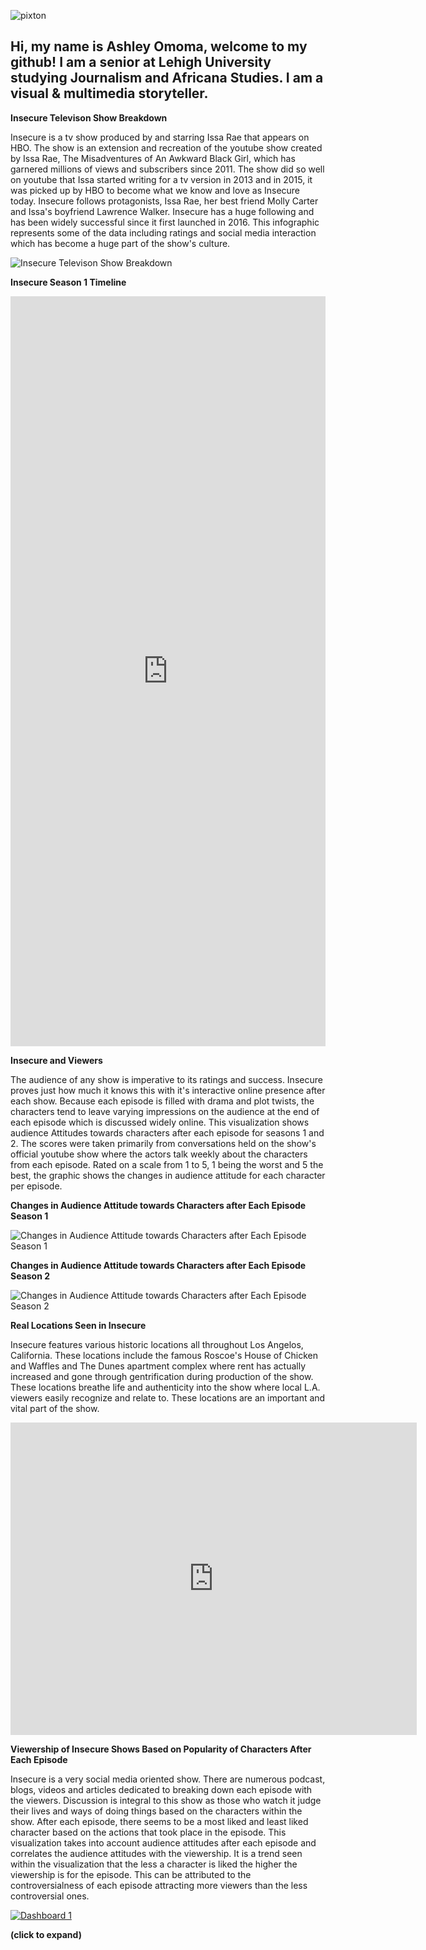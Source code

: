 ![pixton](https://github.com/ashleyomoma/AshleyOmoma.github.io/blob/master/Screen%20Shot%202017-10-09%20at%2010.10.55%20PM.png?raw=true)

## Hi, my name is **Ashley Omoma**, welcome to my github! I am a senior at Lehigh University studying Journalism and Africana Studies. I am a visual & multimedia storyteller. 

**Insecure Televison Show Breakdown**

Insecure is a tv show produced by and starring Issa Rae that appears on HBO. The show is an extension and recreation of the youtube show created by Issa Rae, The Misadventures of An Awkward Black Girl, which has garnered millions of views and subscribers since 2011. The show did so well on youtube that Issa started writing for a tv version in 2013 and in 2015, it was picked up by HBO to become what we know and love as Insecure today. Insecure follows protagonists, Issa Rae, her best friend Molly Carter and Issa's boyfriend Lawrence Walker. Insecure has a huge following and has been widely successful since it first launched in 2016. This infographic represents some of the data including ratings and social media interaction which has become a huge part of the show's culture. 

![Insecure Televison Show Breakdown ](https://github.com/ashleyomoma/AshleyOmoma.github.io/blob/master/Season%201.png?raw=true)

**Insecure Season 1 Timeline**

<iframe src='https://cdn.knightlab.com/libs/timeline3/latest/embed/index.html?source=108xBuWdcUVi34QUO9X-KSgNNRvhJObcx6uTpEe7C0fE&font=Default&lang=en&initial_zoom=2&height=1200' width='100%' height='1200' webkitallowfullscreen mozallowfullscreen allowfullscreen frameborder='0'></iframe>

**Insecure and Viewers**

The audience of any show is imperative to its ratings and success. Insecure proves just how much it knows this with it's interactive online presence after each show. Because each episode is filled with drama and plot twists, the characters tend to leave varying impressions on the audience at the end of each episode which is discussed widely online. This visualization shows audience Attitudes towards characters after each episode for seasons 1 and 2. The scores were taken primarily from conversations held on the show's official youtube show where the actors talk weekly about the characters from each episode. Rated on a scale from 1 to 5, 1 being the worst and 5 the best, the graphic shows the changes in audience attitude for each character per episode.  

**Changes in Audience Attitude towards Characters after Each Episode Season 1**

![Changes in Audience Attitude towards Characters after Each Episode Season 1](https://github.com/ashleyomoma/AshleyOmoma.github.io/blob/master/Changes_in_Audience_Attitude_towards_Characters_after_Each_Episode_Season_1__Issa___Molly__Lawrence__chartbuilder.png?raw=true)

**Changes in Audience Attitude towards Characters after Each Episode Season 2**

![Changes in Audience Attitude towards Characters after Each Episode Season 2](https://github.com/ashleyomoma/AshleyOmoma.github.io/blob/master/Changes_in_Audience_Attitude_towards_Characters_after_Each_Episode_Season_2__Issa___Molly__Lawrence__chartbuilder.png?raw=true)


**Real Locations Seen in Insecure**

Insecure features various historic locations all throughout Los Angelos, California. These locations include the famous Roscoe's House of Chicken and Waffles and The Dunes apartment complex where rent has actually increased and gone through gentrification during production of the show. These locations breathe life and authenticity into the show where local L.A. viewers easily recognize and relate to. These locations are an important and vital part of the show.

<iframe width="650" height="500" scrolling="no" frameborder="no" src="https://fusiontables.google.com/embedviz?q=select+col0+from+1e2UKGkGP2xWltSG2GgVjqI9VnnjAbsxcJprzCumL&amp;viz=MAP&amp;h=false&amp;lat=34.04216556290114&amp;lng=-118.35362627041013&amp;t=1&amp;z=12&amp;l=col0&amp;y=2&amp;tmplt=2&amp;hml=ONE_COL_LAT_LNG"></iframe>



**Viewership of Insecure Shows Based on Popularity of Characters After Each Episode**

Insecure is a very social media oriented show. There are numerous podcast, blogs, videos and articles dedicated to breaking down each episode with the viewers. Discussion is integral to this show as those who watch it judge their lives and ways of doing things based on the characters within the show. After each episode, there seems to be a most liked and least liked character based on the actions that took place in the episode. This visualization takes into account audience attitudes after each episode and correlates the audience attitudes with the viewership. It is a trend seen within the visualization that the less a character is liked the higher the viewership is for the episode. This can be attributed to the controversialness of each episode attracting more viewers than the less controversial ones. 


<html><div class='tableauPlaceholder' id='viz1507680914868' style='position: relative'><noscript><a href='#'><img alt='Dashboard 1 ' src='https:&#47;&#47;public.tableau.com&#47;static&#47;images&#47;In&#47;Insecure&#47;Dashboard1&#47;1_rss.png' style='border: none' /></a></noscript><object class='tableauViz'  style='display:none;'><param name='host_url' value='https%3A%2F%2Fpublic.tableau.com%2F' /> <param name='embed_code_version' value='2' /> <param name='site_root' value='' /><param name='name' value='Insecure&#47;Dashboard1' /><param name='tabs' value='no' /><param name='toolbar' value='yes' /><param name='static_image' value='https:&#47;&#47;public.tableau.com&#47;static&#47;images&#47;In&#47;Insecure&#47;Dashboard1&#47;1.png' /> <param name='animate_transition' value='yes' /><param name='display_static_image' value='yes' /><param name='display_spinner' value='yes' /><param name='display_overlay' value='yes' /><param name='display_count' value='yes' /><param name='filter' value='publish=yes' /></object></div>                <script type='text/javascript'>                    var divElement = document.getElementById('viz1507680914868');                    var vizElement = divElement.getElementsByTagName('object')[0];                    vizElement.style.width='100%';vizElement.style.maxWidth='2000px';vizElement.style.height=(divElement.offsetWidth*0.75)+'px';vizElement.style.maxHeight='1328px';                    var scriptElement = document.createElement('script');                    scriptElement.src = 'https://public.tableau.com/javascripts/api/viz_v1.js';                    vizElement.parentNode.insertBefore(scriptElement, vizElement);                </script></html>


**(click to expand)**
